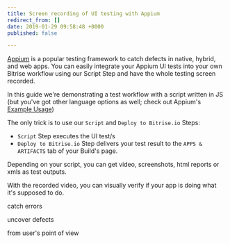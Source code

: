 ```yaml
---
title: Screen recording of UI testing with Appium
redirect_from: []
date: 2019-01-29 09:58:48 +0000
published: false

---
```

[Appium](http://appium.io/) is a popular testing framework to catch defects in native, hybrid, and web apps. You can easily integrate your Appium UI tests into your own Bitrise workflow using our Script Step and have the whole testing screen recorded. 

In this guide we're demonstrating a test workflow with a script written in JS (but you've got other language options as well; check out Appium's [Example Usage](http://appium.io/docs/en/commands/device/recording-screen/start-recording-screen/))

The only trick is to use our `Script` and `Deploy to Bitrise.io` Steps:

* `Script` Step executes the UI test/s
* `Deploy to Bitrise.io` Step delivers your test result to the `APPS & ARTIFACTS` tab of your Build's page.

Depending on your script, you can get video, screenshots, html reports or xmls as test outputs.

With the recorded video, you can visually verify if your app is doing what it's supposed to do.

catch errors

uncover defects

from user's point of view